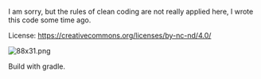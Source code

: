 I am sorry, but the rules of clean coding are not really applied here, I wrote this code some time ago.

License:
https://creativecommons.org/licenses/by-nc-nd/4.0/

![88x31.png](https://bitbucket.org/repo/RLg9gk/images/3545031518-88x31.png)

Build with gradle.